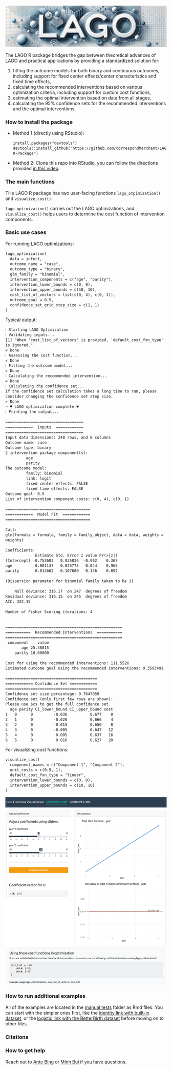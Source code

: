 
<p align="center">
  <img src="./images/banner.png" width="800" alt="Banner">
</p>

The LAGO R package bridges the gap between theoretical advances of LAGO and practical applications by providing a standardized solution for:
1) fitting the outcome models for both binary and continuous outcomes, including support for fixed center effects/center characteristics and fixed time effects,
2) calculating the recommended interventions based on various optimization criteria, including support for custom cost functions,
3) estimating the optimal intervention based on data from all stages,
4) calculating the 95\% confidence sets for the recommended interventions and the optimal interventions.

### How to install the package 
- Method 1 (directly using RStudio):
  ```
  install.packages("devtools")
  devtools::install_github("https://github.com/correspondMerchant/LAGO-R-Package")
  ```
- Method 2: Clone this repo into RStudio, you can follow the directions provided [in this video](https://www.youtube.com/watch?v=NInwldFZgwA&t=275s).

### The main functions 
THe LAGO R package has two user-facing functions `lago_otpimization()` and `visualize_cost()`. 

`lago_optimization()` carries out the LAGO optimizations, and `visualize_cost()` helps users to determine the cost function of intervention components.

### Basic use cases
For running LAGO optimizations:
```
lago_optimization(
  data = infert,
  outcome_name = "case",
  outcome_type = "binary",
  glm_family = "binomial",
  intervention_components = c("age", "parity"),
  intervention_lower_bounds = c(0, 0),
  intervention_upper_bounds = c(50, 10),
  cost_list_of_vectors = list(c(0, 4), c(0, 1)),
  outcome_goal = 0.5,
  confidence_set_grid_step_size = c(1, 1)
)
```
Typical output:
```
ℹ Starting LAGO Optimization
ℹ Validating inputs...
[1] "When 'cost_list_of_vectors' is provided, 'default_cost_fxn_type' is ignored."
✔ Done
ℹ Assessing the cost function...
✔ Done
ℹ Fitting the outcome model...
✔ Done
ℹ Calculating the recommended intervention...
✔ Done
ℹ Calculating the confidence set...
If the confidence set calculation takes a long time to run, please consider changing the confidence set step size. 
✔ Done
→ ♥ LAGO optimization complete ♥
ℹ Printing the output...

==================================
============  Inputs  ============
==================================
Input data dimensions: 248 rows, and 8 columns 
Outcome name: case 
Outcome type: binary 
2 intervention package component(s): 
         age
         parity 
The outcome model: 
         family: binomial 
         link: logit 
         fixed center effects: FALSE 
         fixed time effects: FALSE 
Outcome goal: 0.5 
List of intervention component costs: c(0, 4), c(0, 1) 

=====================================
============  Model Fit  ============
=====================================

Call:
glm(formula = formula, family = family_object, data = data, weights = weights)

Coefficients:
             Estimate Std. Error z value Pr(>|z|)
(Intercept) -0.753683   0.835836  -0.902    0.367
age          0.001137   0.025775   0.044    0.965
parity       0.014662   0.107680   0.136    0.892

(Dispersion parameter for binomial family taken to be 1)

    Null deviance: 316.17  on 247  degrees of freedom
Residual deviance: 316.15  on 245  degrees of freedom
AIC: 322.15

Number of Fisher Scoring iterations: 4


===================================================
===========  Recommended Interventions  ===========
===================================================
 component    value
       age 25.38815
    parity 10.00000

Cost for using the recommended interventions: 111.5526 
Estimated outcome goal using the recommended interventions: 0.3593491 

========================================
============ Confidence Set ============
========================================
Confidence set size percentage: 0.7647059 
Confidence set (only first few rows are shown): 
Please use $cs to get the full confidence set. 
  age parity CI_lower_bound CI_upper_bound cost
1   0      0         -0.036          0.677    0
2   1      0         -0.026          0.666    4
3   2      0         -0.015          0.656    8
4   3      0         -0.005          0.647   12
5   4      0          0.005          0.637   16
6   5      0          0.016          0.627   20
```

For visualizing cost functions:
```
visualize_cost(
  component_names = c("Component 1", "Component 2"),
  unit_costs = c(0.5, 1),
  default_cost_fxn_type = "linear",
  intervention_lower_bounds = c(0, 0),
  intervention_upper_bounds = c(10, 10)
)
```
![screenshot of the cost function r shiny app basic example](./images/rshiny_screenshot.png)

### How to run additional examples
  All of the examples are located in the [manual tests](https://github.com/correspondMerchant/LAGO-R-Package/tree/main/manual_tests) folder as Rmd files.
  You can start with the simpler ones first, like the [identity link with built-in dataset](https://github.com/correspondMerchant/LAGO-R-Package/blob/main/manual_tests/test_rec_int_for_cts_identity.Rmd), or the [logistic link with the BetterBirth dataset](https://github.com/correspondMerchant/LAGO-R-Package/blob/main/manual_tests/test_rec_int_for_BB_data.Rmd) before moving on to other files.


### Citations 


### How to get help 
Reach out to [Ante Bing](mailto:abing@bu.edu) or [Minh Bui](mailto:minhb@bu.edu) if you have questions.




